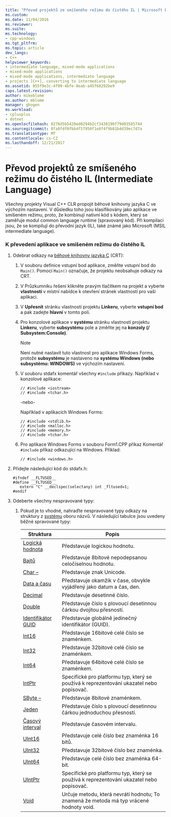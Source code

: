 ```yaml
---
title: "Převod projektů ze smíšeného režimu do čistého IL | Microsoft Docs"
ms.custom: 
ms.date: 11/04/2016
ms.reviewer: 
ms.suite: 
ms.technology:
- cpp-windows
ms.tgt_pltfrm: 
ms.topic: article
dev_langs:
- C++
helpviewer_keywords:
- intermediate language, mixed-mode applications
- mixed-mode applications
- mixed-mode applications, intermediate language
- projects [C++], converting to intermediate language
ms.assetid: 855f9e3c-4f09-4bfe-8eab-a45f68292be9
caps.latest.revision: 
author: mikeblome
ms.author: mblome
manager: ghogen
ms.workload:
- cplusplus
- dotnet
ms.openlocfilehash: 0276d5b5420ed0294b2cf3438190f79d03585744
ms.sourcegitcommit: 8fa8fdf0fbb4f57950f1e8f4f9b81b4d39ec7d7a
ms.translationtype: MT
ms.contentlocale: cs-CZ
ms.lasthandoff: 12/21/2017
---
```

# <a name="converting-projects-from-mixed-mode-to-pure-intermediate-language"></a>Převod projektů ze smíšeného režimu do čistého IL (Intermediate Language)
Všechny projekty Visual C++ CLR propojit běhové knihovny jazyka C ve výchozím nastavení. V důsledku toho jsou klasifikovány jako aplikace ve smíšeném režimu, proto, že kombinují nativní kód s kódem, který se zaměřuje modul common language runtime (spravovaný kód). Při kompilaci jsou, že se kompilují do převodní jazyk (IL), také známé jako Microsoft (MSIL intermediate language).  
  
### <a name="to-convert-your-mixed-mode-application-into-pure-intermediate-language"></a>K převedení aplikace ve smíšeném režimu do čistého IL  
  
1.  Odebrat odkazy na [běhové knihovny jazyka C](../c-runtime-library/crt-library-features.md) (CRT):  
  
    1.  V souboru definice vstupní bod aplikace, změňte vstupní bod do `Main()`. Pomocí `Main()` označuje, že projektu neobsahuje odkazy na CRT.  
  
    2.  V Průzkumníku řešení klikněte pravým tlačítkem na projekt a vyberte **vlastnosti** v místní nabídce k otevření stránek vlastností pro vaši aplikaci.  
  
    3.  V **Upřesnit** stránku vlastností projektu **Linkeru**, vyberte **vstupní bod** a pak zadejte **hlavní** v tomto poli.  
  
    4.  Pro konzolové aplikace v **systému** stránku vlastností projektu **Linkeru**, vyberte **subsystému** pole a změňte jej na **konzoly (/ Subsystem:Console)**.  
  
        > [!NOTE]
        >  Není nutné nastavit tuto vlastnost pro aplikace Windows Forms, protože **subsystému** je nastaveno na **systému Windows (nebo subsystému: WINDOWS)** ve výchozím nastavení.  
  
    5.  V souboru stdafx komentář všechny `#include` příkazy. Například v konzolové aplikace:  
  
        ```  
        // #include <iostream>  
        // #include <tchar.h>  
        ```  
  
         -nebo-  
  
         Například v aplikacích Windows Forms:  
  
        ```  
        // #include <stdlib.h>  
        // #include <malloc.h>  
        // #include <memory.h>  
        // #include <tchar.h>  
        ```  
  
    6.  Pro aplikace Windows Forms v souboru Form1.CPP příkaz Komentář `#include` příkaz odkazující na Windows. Příklad:  
  
        ```  
        // #include <windows.h>  
        ```  
  
2.  Přidejte následující kód do stdafx.h:  
  
    ```  
    #ifndef __FLTUSED__  
    #define __FLTUSED__  
       extern "C" __declspec(selectany) int _fltused=1;  
    #endif  
    ```  
  
3.  Odeberte všechny nespravované typy:  
  
    1.  Pokud je to vhodné, nahraďte nespravované typy odkazy na struktury z [systému](https://msdn.microsoft.com/en-us/library/system.appdomainmanager.appdomainmanager.aspx) oboru názvů. V následující tabulce jsou uvedeny běžné spravované typy:  
  
        |Struktura|Popis|  
        |---------------|-----------------|  
        |[Logická hodnota](https://msdn.microsoft.com/en-us/library/system.boolean\(v=vs.140\).aspx)|Představuje logickou hodnotu.|  
        |[Bajtů](https://msdn.microsoft.com/en-us/library/system.byte\(v=vs.140\).aspx)|Představuje 8bitové nepodepsanou celočíselnou hodnotu.|  
        |[Char –](https://msdn.microsoft.com/en-us/library/system.char\(v=vs.140\).aspx)|Představuje znak Unicode.|  
        |[Data a času](https://msdn.microsoft.com/en-us/library/system.datetime.datetime.aspx)|Představuje okamžik v čase, obvykle vyjádřený jako datum a čas, den.|  
        |[Decimal](https://msdn.microsoft.com/en-us/library/system.decimal\(v=vs.140\).aspx)|Představuje desetinné číslo.|  
        |[Double](https://msdn.microsoft.com/en-us/library/system.double\(v=vs.140\).aspx)|Představuje číslo s plovoucí desetinnou čárkou dvojitou přesností.|  
        |[Identifikátor GUID](https://msdn.microsoft.com/en-us/library/system.guid\(v=vs.140\).aspx)|Představuje globálně jedinečný identifikátor (GUID).|  
        |[Int16](https://msdn.microsoft.com/en-us/library/system.int16\(v=vs.140\).aspx)|Představuje 16bitové celé číslo se znaménkem.|  
        |[Int32](https://msdn.microsoft.com/en-us/library/system.int32\(v=vs.140\).aspx)|Představuje 32bitové celé číslo se znaménkem.|  
        |[Int64](https://msdn.microsoft.com/en-us/library/system.int64\(v=vs.140\).aspx)|Představuje 64bitové celé číslo se znaménkem.|  
        |[IntPtr](https://msdn.microsoft.com/en-us/library/system.intptr\(v=vs.140\).aspx)|Specifické pro platformu typ, který se používá k reprezentování ukazatel nebo popisovač.|  
        |[SByte –](https://msdn.microsoft.com/en-us/library/system.byte.aspx)|Představuje 8bitové znaménkem.|  
        |[Jeden](https://msdn.microsoft.com/en-us/library/system.single.aspx)|Představuje číslo s plovoucí desetinnou čárkou jednoduchou přesností.|  
        |[Časový interval](https://msdn.microsoft.com/en-us/library/system.timespan\(v=vs.140\).aspx)|Představuje časovém intervalu.|  
        |[UInt16](https://msdn.microsoft.com/en-us/library/system.uint16\(v=vs.140\).aspx)|Představuje celé číslo bez znaménka 16 bitů.|  
        |[UInt32](https://msdn.microsoft.com/en-us/library/system.uint32\(v=vs.140\).aspx)|Představuje 32bitové číslo bez znaménka.|  
        |[UInt64](https://msdn.microsoft.com/en-us/library/system.uint64\(v=vs.140\).aspx)|Představuje celé číslo bez znaménka 64-bit.|  
        |[UIntPtr](https://msdn.microsoft.com/en-us/library/system.uintptr\(v=vs.140\).aspx)|Specifické pro platformu typ, který se používá k reprezentování ukazatel nebo popisovač.|  
        |[Void](https://msdn.microsoft.com/en-us/library/system.void\(v=vs.140\).aspx)|Určuje metodu, která nevrátí hodnotu; To znamená že metoda má typ vrácené hodnoty void.|